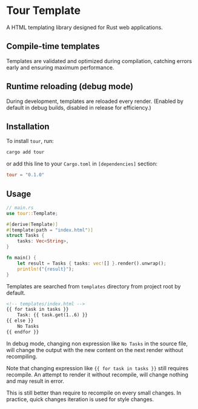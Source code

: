 # Tour Template

A HTML templating library designed for Rust web applications.

## Compile-time templates

Templates are validated and optimized during compilation,
catching errors early and ensuring maximum performance.

## Runtime reloading (debug mode)

During development, templates are reloaded every render. (Enabled by
default in debug builds, disabled in release for efficiency.)

## Installation

To install `tour`, run:

```bash
cargo add tour
```

or add this line to your `Cargo.toml` in `[dependencies]` section:

```toml
tour = "0.1.0"
```

## Usage

```rust
// main.rs
use tour::Template;

#[derive(Template)]
#[template(path = "index.html")]
struct Tasks {
    tasks: Vec<String>,
}

fn main() {
    let result = Tasks { tasks: vec![] }.render().unwrap();
    println!("{result}");
}
```

Templates are searched from `templates` directory from project root by default.

```html
<!-- templates/index.html -->
{{ for task in tasks }}
    Task: {{ task.get(1..6) }}
{{ else }}
    No Tasks
{{ endfor }}
```

In debug mode, changing non expression like `No Tasks` in the source file, will
change the output with the new content on the next render without recompiling.

Note that changing expression like `{{ for task in tasks }}` still requires recompile. An
attempt to render it without recompile, will change nothing and may result in error.

This is still better than require to recompile on every small changes. In practice, quick
changes iteration is used for style changes.
